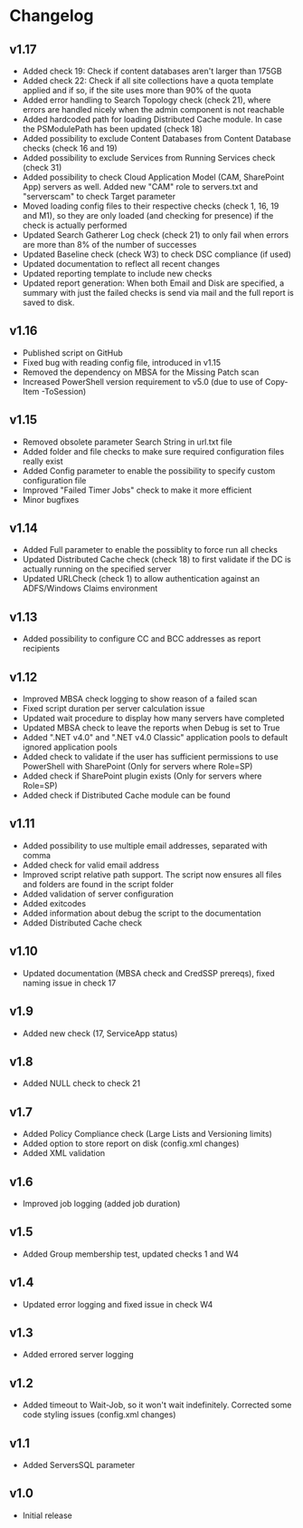 # Changelog

## v1.17

* Added check 19: Check if content databases aren't larger than 175GB
* Added check 22: Check if all site collections have a quota template applied and if so, if the
  site uses more than 90% of the quota
* Added error handling to Search Topology check (check 21), where errors are handled nicely when
  the admin component is not reachable
* Added hardcoded path for loading Distributed Cache module. In case the PSModulePath has been
  updated (check 18)
* Added possibility to exclude Content Databases from Content Database checks (check 16 and 19)
* Added possibility to exclude Services from Running Services check (check 31)
* Added possibility to check Cloud Application Model (CAM, SharePoint App) servers as well. Added
  new "CAM" role to servers.txt and "serverscam" to check Target parameter
* Moved loading config files to their respective checks (check 1, 16, 19 and M1), so they are only
  loaded (and checking for presence) if the check is actually performed
* Updated Search Gatherer Log check (check 21) to only fail when errors are more than 8% of
  the number of successes
* Updated Baseline check (check W3) to check DSC compliance (if used)
* Updated documentation to reflect all recent changes
* Updated reporting template to include new checks
* Updated report generation: When both Email and Disk are specified, a summary with just the failed
  checks is send via mail and the full report is saved to disk.

## v1.16

* Published script on GitHub
* Fixed bug with reading config file, introduced in v1.15
* Removed the dependency on MBSA for the Missing Patch scan
* Increased PowerShell version requirement to v5.0 (due to use of Copy-Item -ToSession)

## v1.15

* Removed obsolete parameter Search String in url.txt file
* Added folder and file checks to make sure required configuration files really exist
* Added Config parameter to enable the possibility to specify custom configuration file
* Improved "Failed Timer Jobs" check to make it more efficient
* Minor bugfixes

## v1.14

* Added Full parameter to enable the possiblity to force run all checks
* Updated Distributed Cache check (check 18) to first validate if the DC is actually running on the specified server
* Updated URLCheck (check 1) to allow authentication against an ADFS/Windows Claims environment

## v1.13

* Added possibility to configure CC and BCC addresses as report recipients

## v1.12

* Improved MBSA check logging to show reason of a failed scan
* Fixed script duration per server calculation issue
* Updated wait procedure to display how many servers have completed
* Updated MBSA check to leave the reports when Debug is set to True
* Added ".NET v4.0" and ".NET v4.0 Classic" application pools to default ignored application pools
* Added check to validate if the user has sufficient permissions to use PowerShell with SharePoint (Only for servers where Role=SP)
* Added check if SharePoint plugin exists (Only for servers where Role=SP)
* Added check if Distributed Cache module can be found

## v1.11

* Added possibility to use multiple email addresses, separated with comma
* Added check for valid email address
* Improved script relative path support. The script now ensures all files and folders are found in the script folder
* Added validation of server configuration
* Added exitcodes
* Added information about debug the script to the documentation
* Added Distributed Cache check

## v1.10

* Updated documentation (MBSA check and CredSSP prereqs), fixed naming issue in check 17

## v1.9

* Added new check (17, ServiceApp status)

## v1.8

* Added NULL check to check 21

## v1.7

* Added Policy Compliance check (Large Lists and Versioning limits)
* Added option to store report on disk (config.xml changes)
* Added XML validation

## v1.6

* Improved job logging (added job duration)

## v1.5

* Added Group membership test, updated checks 1 and W4

## v1.4

* Updated error logging and fixed issue in check W4

## v1.3

* Added errored server logging

## v1.2

* Added timeout to Wait-Job, so it won't wait indefinitely. Corrected some code styling issues (config.xml changes)

## v1.1

* Added ServersSQL parameter

## v1.0

* Initial release
